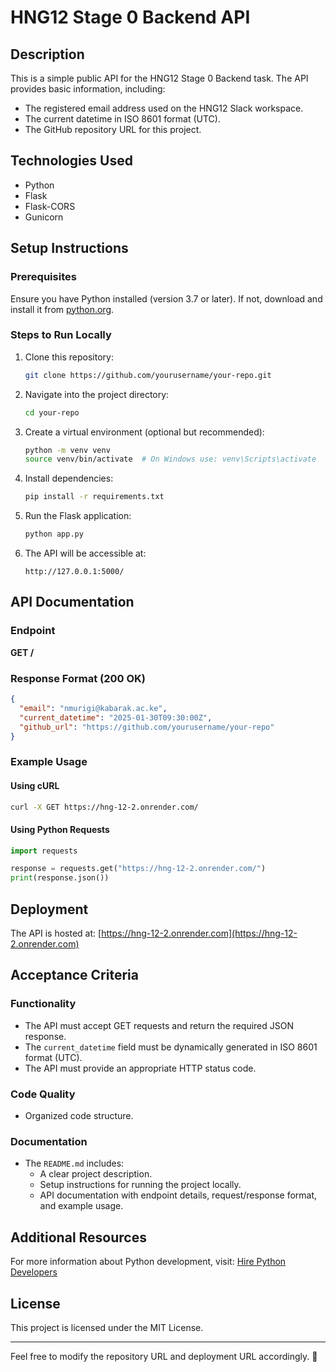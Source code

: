 # HNG12 Stage 0 Backend API

## Description
This is a simple public API for the HNG12 Stage 0 Backend task. The API provides basic information, including:
- The registered email address used on the HNG12 Slack workspace.
- The current datetime in ISO 8601 format (UTC).
- The GitHub repository URL for this project.

## Technologies Used
- Python
- Flask
- Flask-CORS
- Gunicorn

## Setup Instructions
### Prerequisites
Ensure you have Python installed (version 3.7 or later). If not, download and install it from [python.org](https://www.python.org/).

### Steps to Run Locally
1. Clone this repository:
   ```bash
   git clone https://github.com/yourusername/your-repo.git
   ```
2. Navigate into the project directory:
   ```bash
   cd your-repo
   ```
3. Create a virtual environment (optional but recommended):
   ```bash
   python -m venv venv
   source venv/bin/activate  # On Windows use: venv\Scripts\activate
   ```
4. Install dependencies:
   ```bash
   pip install -r requirements.txt
   ```
5. Run the Flask application:
   ```bash
   python app.py
   ```
6. The API will be accessible at:
   ```
   http://127.0.0.1:5000/
   ```

## API Documentation
### Endpoint
**GET /**

### Response Format (200 OK)
```json
{
  "email": "nmurigi@kabarak.ac.ke",
  "current_datetime": "2025-01-30T09:30:00Z",
  "github_url": "https://github.com/yourusername/your-repo"
}
```

### Example Usage
#### Using cURL
```bash
curl -X GET https://hng-12-2.onrender.com/
```

#### Using Python Requests
```python
import requests

response = requests.get("https://hng-12-2.onrender.com/")
print(response.json())
```

## Deployment
The API is hosted at: [https://hng-12-2.onrender.com](https://hng-12-2.onrender.com)

## Acceptance Criteria
### Functionality
- The API must accept GET requests and return the required JSON response.
- The `current_datetime` field must be dynamically generated in ISO 8601 format (UTC).
- The API must provide an appropriate HTTP status code.

### Code Quality
- Organized code structure.

### Documentation
- The `README.md` includes:
  - A clear project description.
  - Setup instructions for running the project locally.
  - API documentation with endpoint details, request/response format, and example usage.

## Additional Resources
For more information about Python development, visit:
[Hire Python Developers](https://hng.tech/hire/python-developers)

## License
This project is licensed under the MIT License.

---

Feel free to modify the repository URL and deployment URL accordingly. 🚀

